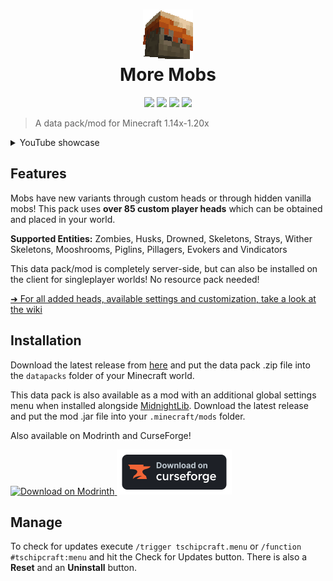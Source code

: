 <h1 align="center">
  <img src="pack.png" width="80" height="80" style="image-rendering: pixelated"><br/>
  More Mobs
</h1>
<p align="center">
  <a href="https://github.com/Tschipcraft/more_mobs/stargazers"><img src="https://img.shields.io/github/stars/Tschipcraft/more_mobs?colorA=1b1b29&colorB=bd5216&style=for-the-badge"></a>
  <a href="https://www.curseforge.com/minecraft/texture-packs/more-mobs"><img src="https://img.shields.io/curseforge/dt/811791?logo=curseforge&label=CurseForge&colorA=1b1b29&colorB=bd5216&style=for-the-badge"></a>
  <a href="https://modrinth.com/datapack/more-mobs"><img src="https://img.shields.io/modrinth/dt/more-mobs?label=Modrinth&colorA=1b1b29&colorB=bd5216&style=for-the-badge&logo=modrinth"></a>
  <a href="https://github.com/Tschipcraft/more_mobs/releases/latest"><img src="https://img.shields.io/github/downloads/Tschipcraft/more_mobs/total?logo=github&colorA=1b1b29&colorB=bd5216&style=for-the-badge"></a>
</p>

> A data pack/mod for Minecraft 1.14x-1.20x

<details>
<summary>YouTube showcase</summary>
<a href="http://www.youtube.com/watch?v=sruFdJCgIDo">
<img alt="More Mobs thumbnail" width=50% src="https://tschipcraft.ddns.net/mod_resources/youtube_preview.php?id=sruFdJCgIDo" title="Watch on YouTube">
</a>
</details>

## Features

Mobs have new variants through custom heads or through hidden vanilla mobs! This pack uses **over 85 custom player heads** which can be obtained and placed in your world.

**Supported Entities:**
Zombies, Husks, Drowned, Skeletons, Strays, Wither Skeletons, Mooshrooms, Piglins, Pillagers, Evokers and Vindicators

This data pack/mod is completely server-side, but can also be installed on the client for singleplayer worlds! No resource pack needed!

[➜ For all added heads, available settings and customization, take a look at the wiki](https://github.com/Tschipcraft/more_mobs/wiki)


## Installation

Download the latest release from [here](https://github.com/Tschipcraft/more_mobs/releases/latest) and put the data pack .zip file into the `datapacks` folder of your Minecraft world.

This data pack is also available as a mod with an additional global settings menu when installed alongside [MidnightLib](https://modrinth.com/mod/midnightlib). Download the latest release and put the mod .jar file into your `.minecraft/mods` folder.

Also available on Modrinth and CurseForge!

<a href="https://modrinth.com/datapack/more-mobs">
<picture>
  <source height="72px" media="(prefers-color-scheme: dark)" srcset="https://raw.githubusercontent.com/Tschipcraft/badges/main/assets/modrinth-badge-dark.svg">
  <source height="72px" media="(prefers-color-scheme: light)" srcset="https://raw.githubusercontent.com/Tschipcraft/badges/main/assets/modrinth-badge-light.svg">
  <img height="72px" alt="Download on Modrinth" src="https://raw.githubusercontent.com/modrinth/art/main/Branding/Badge/badge-dark.svg">
</picture>
</a>
<a href="https://www.curseforge.com/minecraft/texture-packs/more-mobs">
<picture>
  <source height="72px" media="(prefers-color-scheme: dark)" srcset="https://raw.githubusercontent.com/Tschipcraft/badges/main/assets/curseforge-badge-dark.svg">
  <source height="72px" media="(prefers-color-scheme: light)" srcset="https://raw.githubusercontent.com/Tschipcraft/badges/main/assets/curseforge-badge-light.svg">
  <img height="72px" alt="Download on CurseForge" src="https://raw.githubusercontent.com/Tschipcraft/badges/main/assets/curseforge-badge-dark.svg">
</picture>
</a>


## Manage

To check for updates execute `/trigger tschipcraft.menu` or `/function #tschipcraft:menu` and hit the Check for Updates button. There is also a **Reset** and an **Uninstall** button.
